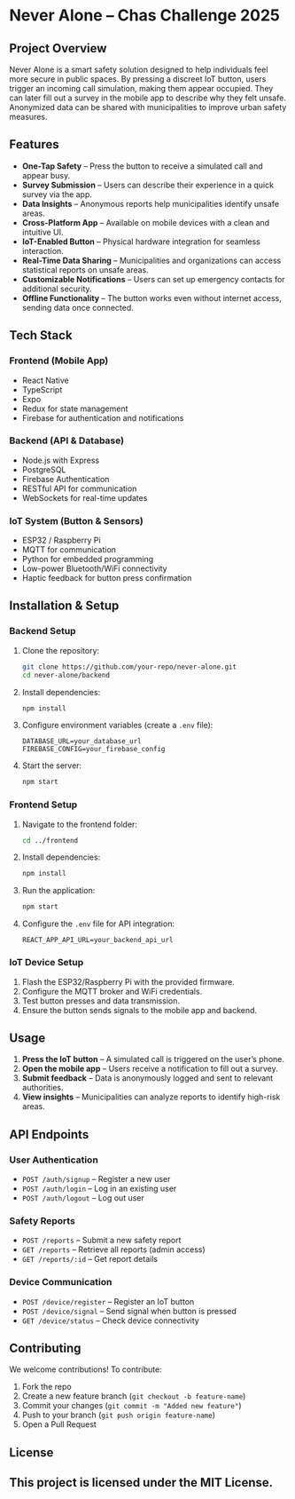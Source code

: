 # **Never Alone** – Chas Challenge 2025

## **Project Overview**
Never Alone is a smart safety solution designed to help individuals feel more secure in public spaces. By pressing a discreet IoT button, users trigger an incoming call simulation, making them appear occupied. They can later fill out a survey in the mobile app to describe why they felt unsafe. Anonymized data can be shared with municipalities to improve urban safety measures.

## **Features**
- **One-Tap Safety** – Press the button to receive a simulated call and appear busy.
- **Survey Submission** – Users can describe their experience in a quick survey via the app.
- **Data Insights** – Anonymous reports help municipalities identify unsafe areas.
- **Cross-Platform App** – Available on mobile devices with a clean and intuitive UI.
- **IoT-Enabled Button** – Physical hardware integration for seamless interaction.
- **Real-Time Data Sharing** – Municipalities and organizations can access statistical reports on unsafe areas.
- **Customizable Notifications** – Users can set up emergency contacts for additional security.
- **Offline Functionality** – The button works even without internet access, sending data once connected.

## **Tech Stack**
### **Frontend (Mobile App)**
- React Native
- TypeScript
- Expo
- Redux for state management
- Firebase for authentication and notifications

### **Backend (API & Database)**
- Node.js with Express
- PostgreSQL
- Firebase Authentication
- RESTful API for communication
- WebSockets for real-time updates

### **IoT System (Button & Sensors)**
- ESP32 / Raspberry Pi
- MQTT for communication
- Python for embedded programming
- Low-power Bluetooth/WiFi connectivity
- Haptic feedback for button press confirmation

## **Installation & Setup**

### **Backend Setup**
1. Clone the repository:
   ```bash
   git clone https://github.com/your-repo/never-alone.git
   cd never-alone/backend
   ```  
2. Install dependencies:
   ```bash
   npm install
   ```  
3. Configure environment variables (create a `.env` file):
   ```env
   DATABASE_URL=your_database_url
   FIREBASE_CONFIG=your_firebase_config
   ```  
4. Start the server:
   ```bash
   npm start
   ```  

### **Frontend Setup**
1. Navigate to the frontend folder:
   ```bash
   cd ../frontend
   ```  
2. Install dependencies:
   ```bash
   npm install
   ```  
3. Run the application:
   ```bash
   npm start
   ```  
4. Configure the `.env` file for API integration:
   ```env
   REACT_APP_API_URL=your_backend_api_url
   ```

### **IoT Device Setup**
1. Flash the ESP32/Raspberry Pi with the provided firmware.
2. Configure the MQTT broker and WiFi credentials.
3. Test button presses and data transmission.
4. Ensure the button sends signals to the mobile app and backend.

## **Usage**
1. **Press the IoT button** – A simulated call is triggered on the user’s phone.
2. **Open the mobile app** – Users receive a notification to fill out a survey.
3. **Submit feedback** – Data is anonymously logged and sent to relevant authorities.
4. **View insights** – Municipalities can analyze reports to identify high-risk areas.

## **API Endpoints**
### **User Authentication**
- `POST /auth/signup` – Register a new user
- `POST /auth/login` – Log in an existing user
- `POST /auth/logout` – Log out user

### **Safety Reports**
- `POST /reports` – Submit a new safety report
- `GET /reports` – Retrieve all reports (admin access)
- `GET /reports/:id` – Get report details

### **Device Communication**
- `POST /device/register` – Register an IoT button
- `POST /device/signal` – Send signal when button is pressed
- `GET /device/status` – Check device connectivity

## **Contributing**
We welcome contributions! To contribute:
1. Fork the repo
2. Create a new feature branch (`git checkout -b feature-name`)
3. Commit your changes (`git commit -m "Added new feature"`)
4. Push to your branch (`git push origin feature-name`)
5. Open a Pull Request

## **License**
This project is licensed under the MIT License.
---

